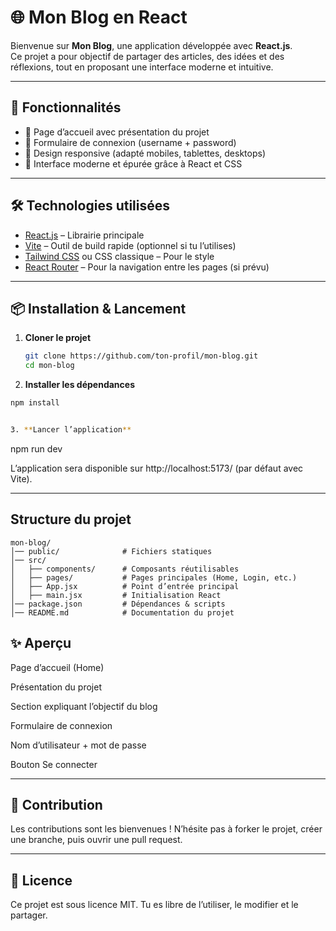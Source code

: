 # 🌐 Mon Blog en React

Bienvenue sur **Mon Blog**, une application développée avec **React.js**.  
Ce projet a pour objectif de partager des articles, des idées et des réflexions, tout en proposant une interface moderne et intuitive.

---

## 🚀 Fonctionnalités

- 📝 Page d’accueil avec présentation du projet  
- 🔐 Formulaire de connexion (username + password)  
- 📱 Design responsive (adapté mobiles, tablettes, desktops)  
- 🎨 Interface moderne et épurée grâce à React et CSS  

---

## 🛠️ Technologies utilisées

- [React.js](https://reactjs.org/) – Librairie principale  
- [Vite](https://vitejs.dev/) – Outil de build rapide (optionnel si tu l’utilises)  
- [Tailwind CSS](https://tailwindcss.com/) ou CSS classique – Pour le style  
- [React Router](https://reactrouter.com/) – Pour la navigation entre les pages (si prévu)  

---

## 📦 Installation & Lancement

1. **Cloner le projet**
   ```bash
   git clone https://github.com/ton-profil/mon-blog.git
   cd mon-blog
   
2. **Installer les dépendances**
  ```bash
  npm install


3. **Lancer l’application**
  ```
  npm run dev


L’application sera disponible sur http://localhost:5173/
 (par défaut avec Vite).

---

## Structure du projet
  ```
  mon-blog/
  │── public/              # Fichiers statiques
  │── src/
  │   ├── components/      # Composants réutilisables
  │   ├── pages/           # Pages principales (Home, Login, etc.)
  │   ├── App.jsx          # Point d’entrée principal
  │   ├── main.jsx         # Initialisation React
  │── package.json         # Dépendances & scripts
  │── README.md            # Documentation du projet

  ```

## ✨ Aperçu

  Page d’accueil (Home)

  Présentation du projet

  Section expliquant l’objectif du blog

  Formulaire de connexion

  Nom d’utilisateur + mot de passe

  Bouton Se connecter

---

## 🤝 Contribution

  Les contributions sont les bienvenues !
  N’hésite pas à forker le projet, créer une branche, puis ouvrir une pull request.

---

## 📜 Licence

  Ce projet est sous licence MIT.
  Tu es libre de l’utiliser, le modifier et le partager.